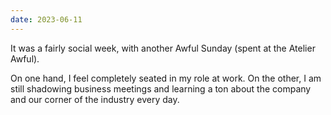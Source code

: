 ```yaml
---
date: 2023-06-11
---
```


It was a fairly social week, with another Awful Sunday (spent at the Atelier Awful).

On one hand, I feel completely seated in my role at work. On the other, I am still shadowing business meetings and learning a ton about the company and our corner of the industry every day.
